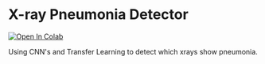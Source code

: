 # X-ray Pneumonia Detector

[![Open In Colab](https://colab.research.google.com/assets/colab-badge.svg)]([https://colab.research.google.com/drive/1PUOY3EKVpfZAK1WgFNvrDsboWR5QSoa2?usp=sharing])

Using CNN's and Transfer Learning to detect which xrays show pneumonia.
